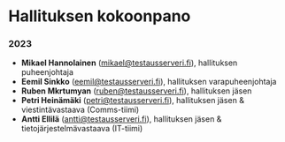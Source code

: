 # Hallituksen kokoonpano

### 2023

* **Mikael Hannolainen** (mikael@testausserveri.fi), hallituksen puheenjohtaja
* **Eemil Sinkko** (eemil@testausserveri.fi), hallituksen varapuheenjohtaja
* **Ruben Mkrtumyan** (ruben@testausserveri.fi), hallituksen jäsen
* **Petri Heinämäki** (petri@testausserveri.fi), hallituksen jäsen & viestintävastaava (Comms-tiimi)
* **Antti Ellilä** (antti@testausserveri.fi), hallituksen jäsen & tietojärjestelmävastaava (IT-tiimi)
